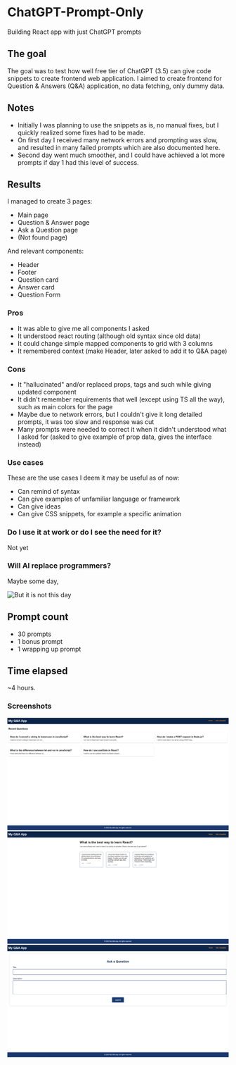 # ChatGPT-Prompt-Only

Building React app with just ChatGPT prompts

## The goal

The goal was to test how well free tier of ChatGPT (3.5) can give code snippets to create frontend web application.
I aimed to create frontend for Question & Answers (Q&A) application, no data fetching, only dummy data.

## Notes

- Initially I was planning to use the snippets as is, no manual fixes, but I quickly realized some fixes had to be made.
- On first day I received many network errors and prompting was slow, and resulted in many failed prompts which are also documented here.
- Second day went much smoother, and I could have achieved a lot more prompts if day 1 had this level of success.

## Results

I managed to create 3 pages:

- Main page
- Question & Answer page
- Ask a Question page
- (Not found page)

And relevant components:

- Header
- Footer
- Question card
- Answer card
- Question Form

### Pros

- It was able to give me all components I asked
- It understood react routing (although old syntax since old data)
- It could change simple mapped components to grid with 3 columns
- It remembered context (make Header, later asked to add it to Q&A page)

### Cons

- It "hallucinated" and/or replaced props, tags and such while giving updated component
- It didn't remember requirements that well (except using TS all the way), such as main colors for the page
- Maybe due to network errors, but I couldn't give it long detailed prompts, it was too slow and response was cut
- Many prompts were needed to correct it when it didn't understood what I asked for (asked to give example of prop data, gives the interface instead)

### Use cases

These are the use cases I deem it may be useful as of now:

- Can remind of syntax
- Can give examples of unfamiliar language or framework
- Can give ideas
- Can give CSS snippets, for example a specific animation

### Do I use it at work or do I see the need for it?

Not yet

### Will AI replace programmers?

Maybe some day,

<img alt="But it is not this day" src="https://media.giphy.com/media/zvPijis9AXQ7S/giphy.gif" />

## Prompt count

- 30 prompts
- 1 bonus prompt
- 1 wrapping up prompt

## Time elapsed

~4 hours.

### Screenshots

![Main page](public/Q_A_Main_Page.PNG)
![Question/Answer page](public/Q_A_Question_Page.PNG)
![Ask a Question page](public/Q_A_Ask_Question_Page.PNG)
